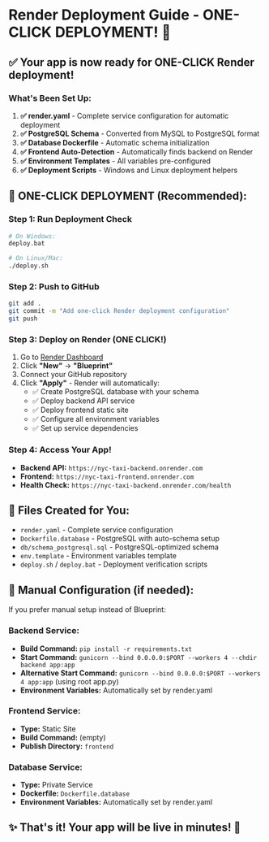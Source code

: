 # Render Deployment Guide - ONE-CLICK DEPLOYMENT! 🚀

## ✅ Your app is now ready for ONE-CLICK Render deployment!

### What's Been Set Up:
1. **✅ render.yaml** - Complete service configuration for automatic deployment
2. **✅ PostgreSQL Schema** - Converted from MySQL to PostgreSQL format
3. **✅ Database Dockerfile** - Automatic schema initialization
4. **✅ Frontend Auto-Detection** - Automatically finds backend on Render
5. **✅ Environment Templates** - All variables pre-configured
6. **✅ Deployment Scripts** - Windows and Linux deployment helpers

## 🚀 ONE-CLICK DEPLOYMENT (Recommended):

### Step 1: Run Deployment Check
```bash
# On Windows:
deploy.bat

# On Linux/Mac:
./deploy.sh
```

### Step 2: Push to GitHub
```bash
git add .
git commit -m "Add one-click Render deployment configuration"
git push
```

### Step 3: Deploy on Render (ONE CLICK!)
1. Go to [Render Dashboard](https://render.com)
2. Click **"New"** → **"Blueprint"**
3. Connect your GitHub repository
4. Click **"Apply"** - Render will automatically:
   - ✅ Create PostgreSQL database with your schema
   - ✅ Deploy backend API service
   - ✅ Deploy frontend static site
   - ✅ Configure all environment variables
   - ✅ Set up service dependencies

### Step 4: Access Your App!
- **Backend API:** `https://nyc-taxi-backend.onrender.com`
- **Frontend:** `https://nyc-taxi-frontend.onrender.com`
- **Health Check:** `https://nyc-taxi-backend.onrender.com/health`

## 📁 Files Created for You:

- `render.yaml` - Complete service configuration
- `Dockerfile.database` - PostgreSQL with auto-schema setup
- `db/schema_postgresql.sql` - PostgreSQL-optimized schema
- `env.template` - Environment variables template
- `deploy.sh` / `deploy.bat` - Deployment verification scripts

## 🔧 Manual Configuration (if needed):

If you prefer manual setup instead of Blueprint:

### Backend Service:
- **Build Command:** `pip install -r requirements.txt`
- **Start Command:** `gunicorn --bind 0.0.0.0:$PORT --workers 4 --chdir backend app:app`
- **Alternative Start Command:** `gunicorn --bind 0.0.0.0:$PORT --workers 4 app:app` (using root app.py)
- **Environment Variables:** Automatically set by render.yaml

### Frontend Service:
- **Type:** Static Site
- **Build Command:** (empty)
- **Publish Directory:** `frontend`

### Database Service:
- **Type:** Private Service
- **Dockerfile:** `Dockerfile.database`
- **Environment Variables:** Automatically set by render.yaml

## ✨ That's it! Your app will be live in minutes! 🎉
